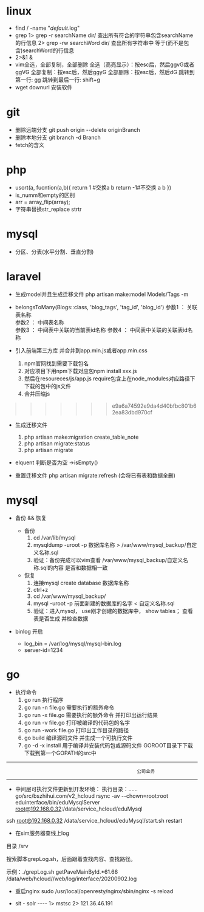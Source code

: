 # linux 
-  find / -name  "*default*.log"
-  grep 
	1> grep -r searchName dir/  查出所有符合的字符串包含searchName的行信息
	2> grep -rw searchWord dir/ 查出所有字符串中 等于(而不是包含)searchWord的行信息
-  2>&1 & 
-  vim全选，全部复制，全部删除
	全选（高亮显示）：按esc后，然后ggvG或者ggVG
	全部复制：按esc后，然后ggyG
	全部删除：按esc后，然后dG
	跳转到第一行: gg
	跳转到最后一行: shift+g
- wget downurl 安装软件
# git  
-  删除远端分支   git push origin --delete originBranch
-  删除本地分支   git branch -d Branch
-  fetch的含义
 

# php
- usort(a, fucntion(a,b){
	return 1 #交换a b 
	return -1#不交换 a b
})
- is_numm和empty的区别
- arr = array_flip(array);
- 字符串替换str_replace strtr


# mysql
- 分区、分表(水平分割、垂直分割)



# laravel
- 生成model并且生成迁移文件
 php artisan make:model Models/Tags -m

- belongsToMany(Blogs::class, 'blog_tags', 'tag_id', 'blog_id') 
参数1 ： 关联表名称    
参数2 ： 中间表名称  
参数3 ： 中间表中关联的当前表id名称
参数4 ： 中间表中关联的关联表id名称 

- 引入前端第三方库 并合并到app.min.js或者app.min.css
	1. npm官网找到需要下载包名
    2. 对应项目下用npm下载对应包npm install xxx.js
    3. 然后在resoureces/js/app.js require包含上在node_modules对应路径下下载的包中的js文件
	4. 合并压缩js
>>>>>>> e9a6a74592e9da4d40bfbc801b62ea83dbd970cf

- 生成迁移文件
    1. php artisan make:migration create_table_note
	2. php artisan migrate:status 
	3. php artisan migrate

- elquent 判断是否为空   ->isEmpty()
- 重置迁移文件  php artisan migrate:refresh (会将已有表和数据全删)

# mysql
- 备份 && 恢复
  - 备份
	1. cd /var/lib/mysql
	2. mysqldump -uroot -p 数据库名称 > /var/www/mysql_backup/自定义名称.sql
	3. 验证：备份完成可以vim查看 /var/www/mysql_backup/自定义名称.sql的内容  是否和数据相一致
  - 恢复
	1. 连接mysql create  database 数据库名称
	2. ctrl+z
    3. cd /var/www/mysql_backup/
	4. mysql -uroot  -p  前面新建的数据库的名字  <  自定义名称.sql
	5. 验证：进入mysql，  use刚才创建的数据库中， show tables； 查看表是否生成  并检查数据

- binlog 开启 
	- log_bin                        = /var/log/mysql/mysql-bin.log
	- server-id=1234

# go
- 执行命令 
	1. go run 执行程序
	2. go run -n file.go 需要执行的额外命令
	3. go run -x file.go 需要执行的额外命令 并打印出运行结果
	4. go run -v file.go 打印被编译的代码包的名字
	5. go run -work file.go 打印出工作目录的路径
	6. go build 编译源码文件 并生成一个可执行文件
    7. go -d -x install 用于编译并安装代码包或源码文件	GOROOT目录下下载  下载到第一个GOPATH的src中
    


----------------------------------------------------------------------------------------------------------------
													公司业务
----------------------------------------------------------------------------------------------------------------
-  中间层可执行文件更新到开发环境：
执行目录：……go/src/bszhihui.com/v2_hcloud
rsync -av --chown=root:root eduinterface/bin/eduMysqlServer root@192.168.0.32:/data/service_hcloud/eduMysql

ssh root@192.168.0.32 /data/service_hcloud/eduMysql/start.sh restart


-  在sim服务器查线上log

目录 /srv

搜索脚本grepLog.sh，后面跟着查找内容、查找路径。

示例：./grepLog.sh getPaveMainById.*61.66 /data/web/hcloud//web/log/interface/20200902.log
-  重启nginx   sudo /usr/local/openresty/nginx/sbin/nginx -s reload

-  sit - solr  ---- 1> mstsc 
				   2> 121.36.46.191



